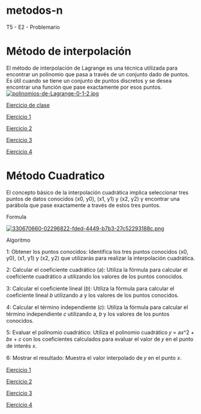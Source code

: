 # metodos-n
T5 - E2 - Problemario
# Método de interpolación
El método de interpolación de Lagrange es una técnica utilizada para encontrar un polinomio que pasa a través de un conjunto dado de puntos. 
Es útil cuando se tiene un conjunto de puntos discretos y se desea encontrar una función que pase exactamente por esos puntos.
[![polinomios-de-Lagrange-0-1-2.jpg](https://i.postimg.cc/XJwXhsXP/polinomios-de-Lagrange-0-1-2.jpg)](https://postimg.cc/zbGJHSCw)

[Ejercicio de clase](Ejerciciodeclase.java)

[Ejercicio 1](Ejercicio1.java)

[Ejercicio 2](Ejercicio2.java)

[Ejercicio 3](Ejercicio3.java)

[Ejercicio 4](Ejercicio4.java)

# Método Cuadratico

El concepto básico de la interpolación cuadrática implica seleccionar tres puntos de datos conocidos (x0, y0), (x1, y1) y (x2, y2) y encontrar una parábola que pase exactamente a través de estos tres puntos.

Formula

[![330670660-02296822-fded-4449-b7b3-27c52293188c.png](https://i.postimg.cc/sg3DqFYb/330670660-02296822-fded-4449-b7b3-27c52293188c.png)](https://postimg.cc/BXw0PVwC)

Algoritmo

1: Obtener los puntos conocidos: Identifica los tres puntos conocidos (x0, y0), (x1, y1) y (x2, y2) que utilizarás para realizar la interpolación cuadrática.

2: Calcular el coeficiente cuadrático (𝑎): Utiliza la fórmula para calcular el coeficiente cuadrático 𝑎 utilizando los valores de los puntos conocidos.

3: Calcular el coeficiente lineal (𝑏): Utiliza la fórmula para calcular el coeficiente lineal 𝑏 utilizando 𝑎 y los valores de los puntos conocidos.

4: Calcular el término independiente (𝑐): Utiliza la fórmula para calcular el término independiente 𝑐 utilizando 𝑎, 𝑏 y los valores de los puntos conocidos.

5: Evaluar el polinomio cuadrático: Utiliza el polinomio cuadrático 𝑦 = 𝑎𝑥^2 + 𝑏𝑥 + 𝑐 con los coeficientes calculados para evaluar el valor de 𝑦 en el punto de interés 𝑥.

6: Mostrar el resultado: Muestra el valor interpolado de 𝑦 en el punto 𝑥.

[Ejercicio 1]()

[Ejercicio 2]()

[Ejercicio 3]()

[Ejercicio 4]()











